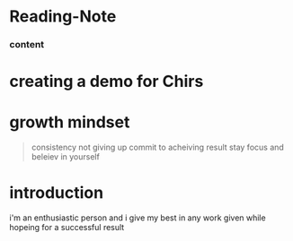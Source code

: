 # Reading-Note
### content
# creating a demo for Chirs
# growth mindset 
> consistency not giving up
> commit to acheiving result 
> stay focus and beleiev in yourself
# introduction
i'm an enthusiastic person and i give my best in any work given while hopeing for a successful result
